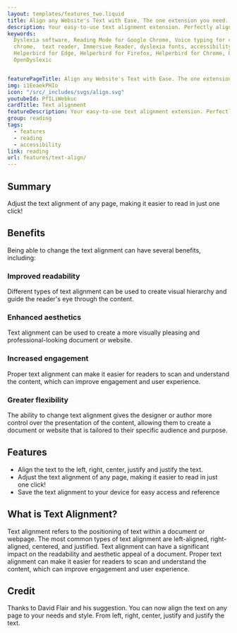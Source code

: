 ```yaml
---
layout: templates/features_two.liquid
title: Align any Website's Text with Ease. The one extension you need.
description: Your easy-to-use text alignment extension. Perfectly align any website's text for improved readability. Try it now!
keywords:
  Dyslexia software, Reading Mode for Google Chrome, Voice typing for chrome, Text to speech for
  chrome,  text reader, Immersive Reader, dyslexia fonts, accessibility software, dyslexia software,
  Helperbird for Edge, Helperbird for Firefox, Helperbird for Chrome, Opendyslexic for Chrome,
  OpenDyslexic


featurePageTitle: Align any Website's Text with Ease. The one extension you need.
img: i1EeaekPHIo
icon: "/src/_includes/svgs/align.svg"
youtubeId: PfILiWebkuc
cardTitle: Text alignment
featureDescription: Your easy-to-use text alignment extension. Perfectly align any website's text for improved readability. Try it now!
group: reading
tags: 
  - features
  - reading
  - accessibility
link: reading
url: features/text-align/
---
```



## Summary

Adjust the text alignment of any page, making it easier to read in just one click!    


## Benefits

Being able to change the text alignment can have several benefits, including:

### Improved readability
Different types of text alignment can be used to create visual hierarchy and guide the reader's eye through the content.

### Enhanced aesthetics
Text alignment can be used to create a more visually pleasing and professional-looking document or website.

### Increased engagement
Proper text alignment can make it easier for readers to scan and understand the content, which can improve engagement and user experience.

### Greater flexibility
The ability to change text alignment gives the designer or author more control over the presentation of the content, allowing them to create a document or website that is tailored to their specific audience and purpose.

## Features

- Align the text to the left, right, center, justify and justify the text.
- Adjust the text alignment of any page, making it easier to read in just one click!
- Save the text alignment to your device for easy access and reference
    
 
## What is **Text Alignment**?

Text alignment refers to the positioning of text within a document or webpage. 
The most common types of text alignment are left-aligned, right-aligned, centered, and justified. 
Text alignment can have a significant impact on the readability and aesthetic appeal of a document. 
Proper text alignment can make it easier for readers to scan and understand the content, which can improve engagement and user experience.

## Credit
      
Thanks to David Flair and his suggestion. 
You can now align the text on any page to your needs and style. From left, right, center, justify and justify the text.
      























